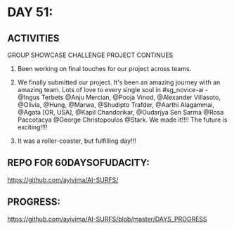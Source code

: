 



DAY 51:
=======

ACTIVITIES
---------------------------------------------------------------------------------------------------------------
GROUP SHOWCASE CHALLENGE PROJECT CONTINUES

1. Been working on final touches for our project across teams.

2. We finally submitted our project. It's been an amazing journey with an amazing team. Lots of love to every single soul in #sg_novice-ai - @Ingus Terbets @Anju Mercian, @Pooja Vinod, @Alexander Villasoto, @Olivia, @Hung, @Marwa, @Shudipto Trafder, 
@Aarthi Alagammai, @Agata [OR, USA], @Kapil Chandorikar, @Oudarjya Sen Sarma @Rosa Paccotacya @George Christopoulos @Stark. We made it!!!! The future is exciting!!!!

3. It was a roller-coaster, but fulfilling day!!!


REPO FOR 60DAYSOFUDACITY:
-------------------------
https://github.com/ayivima/AI-SURFS/

PROGRESS:
---------
https://github.com/ayivima/AI-SURFS/blob/master/DAYS_PROGRESS
